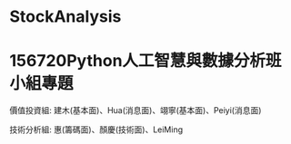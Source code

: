 # StockAnalysis
156720Python人工智慧與數據分析班小組專題
======================================
價值投資組: 建木(基本面)、Hua(消息面)、翊寧(基本面)、Peiyi(消息面)

技術分析組: 惠(籌碼面)、顏慶(技術面)、LeiMing
